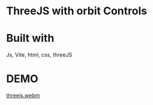 # ThreeJS with orbit Controls

# Built with
  Js, Vite, html, css, threeJS

# DEMO 
  [threejs.webm](https://user-images.githubusercontent.com/96364633/193511681-97aefa70-0d4d-457d-a472-c58f3bfd314e.webm)
